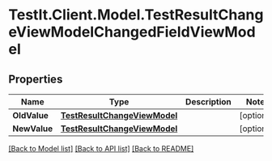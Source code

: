 # TestIt.Client.Model.TestResultChangeViewModelChangedFieldViewModel

## Properties

Name | Type | Description | Notes
------------ | ------------- | ------------- | -------------
**OldValue** | [**TestResultChangeViewModel**](TestResultChangeViewModel.md) |  | [optional] 
**NewValue** | [**TestResultChangeViewModel**](TestResultChangeViewModel.md) |  | [optional] 

[[Back to Model list]](../README.md#documentation-for-models) [[Back to API list]](../README.md#documentation-for-api-endpoints) [[Back to README]](../README.md)

